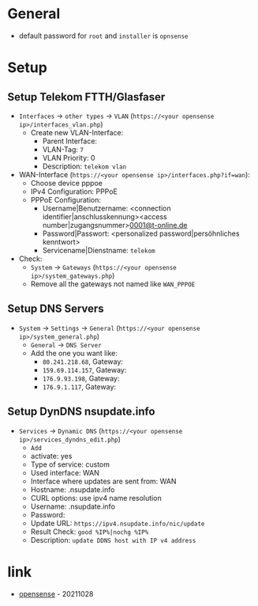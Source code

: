 # General

* default password for `root` and `installer` is `opnsense`

# Setup

## Setup Telekom FTTH/Glasfaser

* `Interfaces` -> `other types` -> `VLAN` (`https://<your opensense ip>/interfaces_vlan.php`)
    * Create new VLAN-Interface:
        * Parent Interface: <wan interface>
        * VLAN-Tag: `7`
        * VLAN Priority: 0
        * Description: `telekom vlan`
* WAN-Interface (`https://<your opensense ip>/interfaces.php?if=wan`):
    * Choose device pppoe
    * IPv4 Configuration: PPPoE
    * PPPoE Configuration:
        * Username|Benutzername: <connection identifier|anschlusskennung><access number|zugangsnummer>0001@t-online.de
        * Password|Passwort: <personalized password|persöhnliches kenntwort>
        * Servicename|Dienstname: `telekom`
* Check:
    * `System` -> `Gateways` (`https://<your opensense ip>/system_gateways.php`)
    * Remove all the gateways not named like `WAN_PPPOE`

## Setup DNS Servers

* `System` -> `Settings` -> `General` (`https://<your opensense ip>/system_general.php`)
    * `General` -> `DNS Server`
    * Add the one you want like:
        * `80.241.218.68`, Gateway: <your WAN>
        * `159.69.114.157`, Gateway: <your WAN>
        * `176.9.93.198`, Gateway: <your WAN>
        * `176.9.1.117`, Gateway: <your WAN>

## Setup DynDNS nsupdate.info

* `Services` -> `Dynamic DNS` (`https://<your opensense ip>/services_dyndns_edit.php`)
    * `Add`
    * activate: yes
    * Type of service: custom
    * Used interface: WAN
    * Interface where updates are sent from: WAN
    * Hostname: <your name>.nsupdate.info
    * CURL options: use ipv4 name resolution
    * Username: <your name>.nsupdate.info
    * Password: <password>
    * Update URL: `https://ipv4.nsupdate.info/nic/update`
    * Result Check: `good %IP%|nochg %IP%`
    * Description: `update DDNS host with IP v4 address`

# link

* [opensense](http://opnsense.org/) - 20211028
